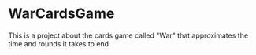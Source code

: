 # WarCardsGame
This is a project about the cards game called "War" that approximates the time and rounds it takes to end
